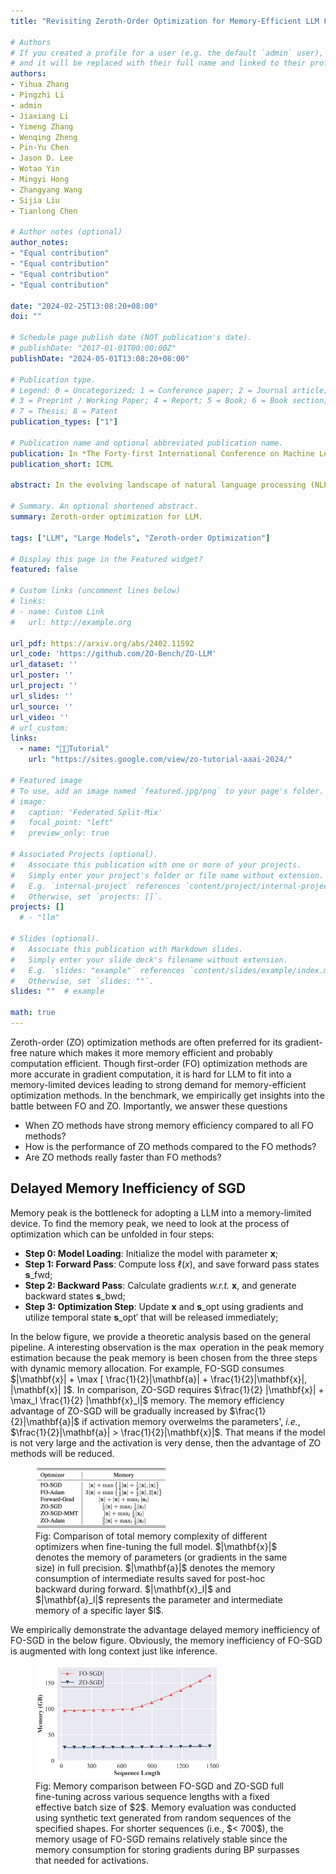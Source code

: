 ```yaml
---
title: "Revisiting Zeroth-Order Optimization for Memory-Efficient LLM Fine-Tuning: A Benchmark"

# Authors
# If you created a profile for a user (e.g. the default `admin` user), write the username (folder name) here 
# and it will be replaced with their full name and linked to their profile.
authors:
- Yihua Zhang
- Pingzhi Li
- admin
- Jiaxiang Li
- Yimeng Zhang
- Wenqing Zheng
- Pin-Yu Chen
- Jason D. Lee
- Wotao Yin
- Mingyi Hong
- Zhangyang Wang
- Sijia Liu
- Tianlong Chen

# Author notes (optional)
author_notes:
- "Equal contribution"
- "Equal contribution"
- "Equal contribution"
- "Equal contribution"

date: "2024-02-25T13:08:20+08:00"
doi: ""

# Schedule page publish date (NOT publication's date).
# publishDate: "2017-01-01T00:00:00Z"
publishDate: "2024-05-01T13:08:20+08:00"

# Publication type.
# Legend: 0 = Uncategorized; 1 = Conference paper; 2 = Journal article;
# 3 = Preprint / Working Paper; 4 = Report; 5 = Book; 6 = Book section;
# 7 = Thesis; 8 = Patent
publication_types: ["1"]

# Publication name and optional abbreviated publication name.
publication: In *The Forty-first International Conference on Machine Learning*
publication_short: ICML

abstract: In the evolving landscape of natural language processing (NLP), fine-tuning pre-trained Large Language Models (LLMs) with first-order (FO) optimizers like SGD and Adam has become standard. Yet, as LLMs grow {in size}, the substantial memory overhead from back-propagation (BP) for FO gradient computation presents a significant challenge. Addressing this issue is crucial, especially for applications like on-device training where memory efficiency is paramount. This paper proposes a shift towards BP-free, zeroth-order (ZO) optimization as a solution for reducing memory costs during LLM fine-tuning, building on the initial concept introduced by MeZO. Unlike traditional ZO-SGD methods, our work expands the exploration to a wider array of ZO optimization techniques, through a comprehensive, first-of-its-kind benchmarking study across five LLM families (Roberta, OPT, LLaMA, Vicuna, Mistral), three task complexities, and five fine-tuning schemes. Our study unveils previously overlooked optimization principles, highlighting the importance of task alignment, the role of the forward gradient method, and the balance between algorithm complexity and fine-tuning performance. We further introduce novel enhancements to ZO optimization, including block-wise descent, hybrid training, and gradient sparsity. Our study offers a promising direction for achieving further memory-efficient LLM fine-tuning. The code is available at [the URL](https://github.com/ZO-Bench/ZO-LLM).

# Summary. An optional shortened abstract.
summary: Zeroth-order optimization for LLM.

tags: ["LLM", "Large Models", "Zeroth-order Optimization"]

# Display this page in the Featured widget?
featured: false

# Custom links (uncomment lines below)
# links:
# - name: Custom Link
#   url: http://example.org

url_pdf: https://arxiv.org/abs/2402.11592
url_code: 'https://github.com/ZO-Bench/ZO-LLM'
url_dataset: ''
url_poster: ''
url_project: ''
url_slides: ''
url_source: ''
url_video: ''
# url_custom:
links:
  - name: "👨‍🏫Tutorial"
    url: "https://sites.google.com/view/zo-tutorial-aaai-2024/"

# Featured image
# To use, add an image named `featured.jpg/png` to your page's folder. 
# image:
#   caption: 'Federated Split-Mix'
#   focal_point: "left"
#   preview_only: true

# Associated Projects (optional).
#   Associate this publication with one or more of your projects.
#   Simply enter your project's folder or file name without extension.
#   E.g. `internal-project` references `content/project/internal-project/index.md`.
#   Otherwise, set `projects: []`.
projects: []
  # - "llm"

# Slides (optional).
#   Associate this publication with Markdown slides.
#   Simply enter your slide deck's filename without extension.
#   E.g. `slides: "example"` references `content/slides/example/index.md`.
#   Otherwise, set `slides: ""`.
slides: ""  # example

math: true
---
```


Zeroth-order (ZO) optimization methods are often preferred for its gradient-free nature which makes it more memory efficient and probably computation efficient.
Though first-order (FO) optimization methods are more accurate in gradient computation, it is hard for LLM to fit into a memory-limited devices leading to strong demand for memory-efficient optimization methods.
In the benchmark, we empirically get insights into the battle between FO and ZO. Importantly, we answer these questions
* When ZO methods have strong memory efficiency compared to all FO methods?
* How is the performance of ZO methods compared to the FO methods?
* Are ZO methods really faster than FO methods?

## Delayed Memory Inefficiency of SGD

Memory peak is the bottleneck for adopting a LLM into a memory-limited device.
To find the memory peak, we need to look at the process of optimization which can be unfolded in four steps:
* **Step 0: Model Loading**: Initialize the model with parameter $\mathbf{x}$;
* **Step 1: Forward Pass**: Compute loss $\ell(x)$, and save forward pass states $\mathbf{s}\_{\text{fwd}}$;
* **Step 2: Backward Pass**: Calculate gradients *w.r.t.* $\mathbf{x}$, and generate backward states $\mathbf{s}\_{\text{bwd}}$;
* **Step 3: Optimization Step**: Update $\mathbf{x}$ and $\mathbf{s}\_{\text{opt}}$ using gradients and utilize temporal state $\mathbf{s}\_{\text{opt}}'$ that will be released immediately;

In the below figure, we provide a theoretic analysis based on the general pipeline.
A interesting observation is the $\max$ operation in the peak memory estimation because the peak memory is been chosen from the three steps with dynamic memory allocation.
For example, FO-SGD consumes $|\mathbf{x}| + \max [ \frac{1}{2}|\mathbf{a}| + \frac{1}{2}|\mathbf{x}|, |\mathbf{x}| ]$.
In comparison, ZO-SGD requires $\frac{1}{2} |\mathbf{x}| + \max_l \frac{1}{2} |\mathbf{x}_l|$ memory.
The memory efficiency advantage of ZO-SGD will be gradually increased by $\frac{1}{2}|\mathbf{a}|$ if activation memory overwelms the parameters', *i.e.*, $\frac{1}{2}|\mathbf{a}| > \frac{1}{2}|\mathbf{x}|$.
That means if the model is not very large and the activation is very dense, then the advantage of ZO methods will be reduced.
<figure>
<img src="mem_theory.png" width=50% title="">
<figcaption>Fig: Comparison of total memory complexity of different optimizers when fine-tuning the full model. $|\mathbf{x}|$ denotes the memory of parameters (or gradients in the same size) in full precision.
    $|\mathbf{a}|$ denotes the memory consumption of intermediate results saved for post-hoc backward during forward.
    $|\mathbf{x}_l|$ and $|\mathbf{a}_l|$ represents the parameter and intermediate memory of a specific layer $l$.</figcaption>
</figure>

We empirically demonstrate the advantage delayed memory inefficiency of FO-SGD in the below figure.
Obviously, the memory inefficiency of FO-SGD is augmented with long context just like inference.
<figure>
<img src="memory_seqlen_ablation.png" width=70% title="">
<figcaption>Fig: Memory comparison between FO-SGD and ZO-SGD full fine-tuning across various sequence lengths with a fixed effective batch size of $2$. Memory evaluation was conducted using synthetic text generated from random sequences of the specified shapes. For shorter sequences (i.e., $< 700$), the memory usage of FO-SGD remains relatively stable since the memory consumption for storing gradients during BP surpasses that needed for activations.</figcaption>
</figure>

<!-- ## ZO Methods Are Still Behind FO Methods

TBA

## ZO Methods Are Faster with Larger Batches

TBA -->
